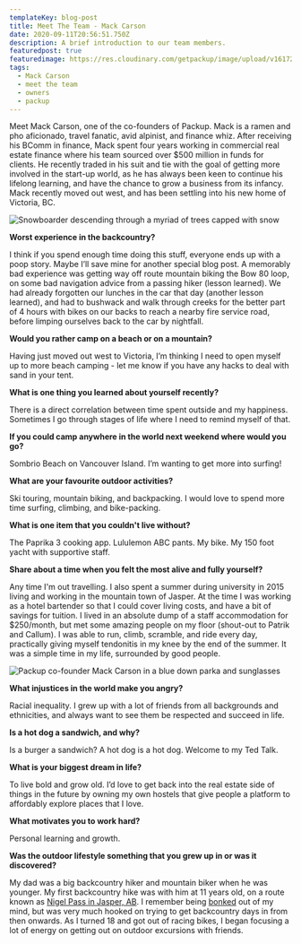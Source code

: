 ```yaml
---
templateKey: blog-post
title: Meet The Team - Mack Carson
date: 2020-09-11T20:56:51.750Z
description: A brief introduction to our team members.
featuredpost: true
featuredimage: https://res.cloudinary.com/getpackup/image/upload/v1617244556/getpackup/mackheadshot.jpg
tags:
  - Mack Carson
  - meet the team
  - owners
  - packup
---
```


Meet Mack Carson, one of the co-founders of Packup. Mack is a ramen and pho aficionado, travel fanatic, avid alpinist, and finance whiz. After receiving his BComm in finance, Mack spent four years working in commercial real estate finance where his team sourced over \$500 million in funds for clients. He recently traded in his suit and tie with the goal of getting more involved in the start-up world, as he has always been keen to continue his lifelong learning, and have the chance to grow a business from its infancy. Mack recently moved out west, and has been settling into his new home of Victoria, BC.

![Snowboarder descending through a myriad of trees capped with snow](https://res.cloudinary.com/getpackup/image/upload/v1617244540/getpackup/044a8714.jpg)

**Worst experience in the backcountry?**

I think if you spend enough time doing this stuff, everyone ends up with a poop story. Maybe I’ll save mine for another special blog post. A memorably bad experience was getting way off route mountain biking the Bow 80 loop, on some bad navigation advice from a passing hiker (lesson learned). We had already forgotten our lunches in the car that day (another lesson learned), and had to bushwack and walk through creeks for the better part of 4 hours with bikes on our backs to reach a nearby fire service road, before limping ourselves back to the car by nightfall.

**Would you rather camp on a beach or on a mountain?**

Having just moved out west to Victoria, I’m thinking I need to open myself up to more beach camping - let me know if you have any hacks to deal with sand in your tent.

**What is one thing you learned about yourself recently?**

There is a direct correlation between time spent outside and my happiness. Sometimes I go through stages of life where I need to remind myself of that.

**If you could camp anywhere in the world next weekend where would you go?**

Sombrio Beach on Vancouver Island. I’m wanting to get more into surfing!

**What are your favourite outdoor activities?**

Ski touring, mountain biking, and backpacking. I would love to spend more time surfing, climbing, and bike-packing.

**What is one item that you couldn't live without?**

The Paprika 3 cooking app. Lululemon ABC pants. My bike. My 150 foot yacht with supportive staff.

**Share about a time when you felt the most alive and fully yourself?**

Any time I'm out travelling. I also spent a summer during university in 2015 living and working in the mountain town of Jasper. At the time I was working as a hotel bartender so that I could cover living costs, and have a bit of savings for tuition. I lived in an absolute dump of a staff accommodation for \$250/month, but met some amazing people on my floor (shout-out to Patrik and Callum). I was able to run, climb, scramble, and ride every day, practically giving myself tendonitis in my knee by the end of the summer. It was a simple time in my life, surrounded by good people.

![Packup co-founder Mack Carson in a blue down parka and sunglasses](https://res.cloudinary.com/getpackup/image/upload/v1617244442/getpackup/044a1107.jpg)

**What injustices in the world make you angry?**

Racial inequality. I grew up with a lot of friends from all backgrounds and ethnicities, and always want to see them be respected and succeed in life.

**Is a hot dog a sandwich, and why?**

Is a burger a sandwich? A hot dog is a hot dog. Welcome to my Ted Talk.

**What is your biggest dream in life?**

To live bold and grow old. I’d love to get back into the real estate side of things in the future by owning my own hostels that give people a platform to affordably explore places that I love.

**What motivates you to work hard?**

Personal learning and growth.

**Was the outdoor lifestyle something that you grew up in or was it discovered?**

My dad was a big backcountry hiker and mountain biker when he was younger. My first backcountry hike was with him at 11 years old, on a route known as [Nigel Pass in Jasper, AB](https://www.alltrails.com/trail/canada/alberta/nigel-pass). I remember being [bonked](https://en.wikipedia.org/wiki/Hitting_the_wall) out of my mind, but was very much hooked on trying to get backcountry days in from then onwards. As I turned 18 and got out of racing bikes, I began focusing a lot of energy on getting out on outdoor excursions with friends.
